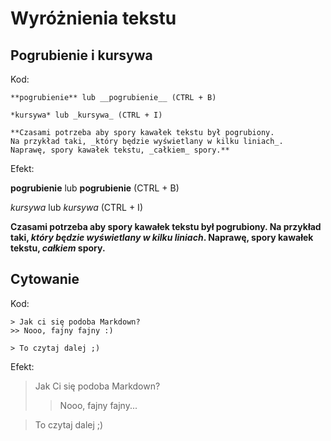# Wyróżnienia tekstu

## Pogrubienie i kursywa

Kod:

```
**pogrubienie** lub __pogrubienie__ (CTRL + B)

*kursywa* lub _kursywa_ (CTRL + I)

**Czasami potrzeba aby spory kawałek tekstu był pogrubiony.
Na przykład taki, _który będzie wyświetlany w kilku liniach_.
Naprawę, spory kawałek tekstu, _całkiem_ spory.**
```

Efekt:

**pogrubienie** lub __pogrubienie__ (CTRL + B)

*kursywa* lub _kursywa_ (CTRL + I)

**Czasami potrzeba aby spory kawałek tekstu był pogrubiony. Na przykład taki, _który będzie wyświetlany w kilku liniach_.
Naprawę, spory kawałek tekstu, _całkiem_ spory.**


## Cytowanie

Kod:
```
> Jak ci się podoba Markdown?
>> Nooo, fajny fajny :)

> To czytaj dalej ;)
```
Efekt:
> Jak Ci się podoba Markdown?
>> Nooo, fajny fajny...

> To czytaj dalej ;)
